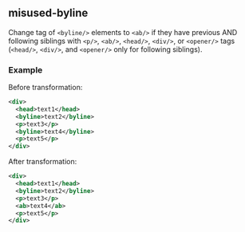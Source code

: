 ## misused-byline
Change tag of `<byline/>` elements to `<ab/>` if they have previous AND  following siblings with `<p/>`, `<ab/>`, `<head/>`, `<div/>`, or `<opener/>` tags (`<head/>`, `<div/>`, and `<opener/>` only for following siblings).  

### Example
Before transformation:
```xml
<div>
  <head>text1</head>
  <byline>text2</byline>
  <p>text3</p>
  <byline>text4</byline>
  <p>text5</p>
</div>
```

After transformation:
```xml
<div>
  <head>text1</head>
  <byline>text2</byline>
  <p>text3</p>
  <ab>text4</ab>
  <p>text5</p>
</div>
```
